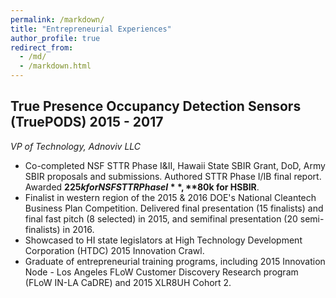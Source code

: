 ```yaml
---
permalink: /markdown/
title: "Entrepreneurial Experiences"
author_profile: true
redirect_from: 
  - /md/
  - /markdown.html
---
```



## True Presence Occupancy Detection Sensors (TruePODS)                                                         2015 - 2017      
*VP of Technology, Adnoviv LLC* 
* Co-completed NSF STTR Phase I&II, Hawaii State SBIR Grant, DoD, Army SBIR proposals and submissions. Authored STTR Phase I/IB final report. Awarded **$225k for NSF STTR Phase I**, **$80k for HSBIR**. 
* Finalist in western region of the 2015 & 2016 DOE's National Cleantech Business Plan Competition. Delivered final presentation (15 finalists) and final fast pitch (8 selected) in 2015, and semifinal presentation (20 semi-finalists) in 2016.
* Showcased to HI state legislators at High Technology Development Corporation (HTDC) 2015 Innovation Crawl.
* Graduate of entrepreneurial training programs, including 2015 Innovation Node - Los Angeles FLoW Customer Discovery Research program (FLoW IN-LA CaDRE) and 2015 XLR8UH Cohort 2.
